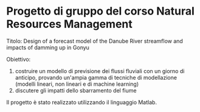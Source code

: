 # Progetto di gruppo del corso Natural Resources Management
Titolo: Design of a forecast model of the Danube River streamflow and impacts of damming up in Gonyu

Obiettivo: 
1) costruire un modello di previsione dei flussi fluviali con un giorno di anticipo, provando un'ampia gamma di tecniche di modellazione (modelli lineari, non lineari e di machine learning)
2) discutere gli impatti dello sbarramento del fiume

Il progetto è stato realizzato utilizzando il linguaggio Matlab.
